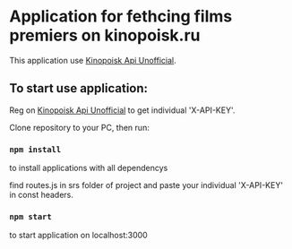 # Application for fethcing films premiers on kinopoisk.ru

This application use [Kinopoisk Api Unofficial](https://kinopoiskapiunofficial.tech/).

## To start use application:

Reg on [Kinopoisk Api Unofficial](https://kinopoiskapiunofficial.tech/) to get individual 'X-API-KEY'.

Clone repository to your PC, then run: 

### `npm install`

to install applications with all dependencys

find routes.js in srs folder of project and paste your individual 'X-API-KEY' in const headers.

### `npm start`

to start application on localhost:3000
